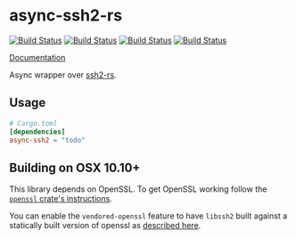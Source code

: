 # async-ssh2-rs


[![Build Status](https://travis-ci.com/spebern/async-ssh2.svg?branch=master)](https://travis-ci.com/spebern/async-ssh2)
[![Build Status](https://github.com/spebern/async-ssh2/workflows/linux/badge.svg)](https://github.com/spebern/async-ssh2/actions?workflow=linux)
[![Build Status](https://github.com/spebern/async-ssh2/workflows/Windows/badge.svg)](https://github.com/spebern/async-ssh2/actions?workflow=Windows)
[![Build Status](https://github.com/spebern/async-ssh2/workflows/macOS/badge.svg)](https://github.com/spebern/async-ssh2/actions?workflow=macOS)

[Documentation](https://docs.rs/async-ssh2)

Async wrapper over [ssh2-rs](https://github.com/alexcrichton/ssh2-rs).

## Usage

```toml
# Cargo.toml
[dependencies]
async-ssh2 = "todo"
```

## Building on OSX 10.10+

This library depends on OpenSSL. To get OpenSSL working follow the
[`openssl` crate's instructions](https://github.com/sfackler/rust-openssl#macos).

You can enable the `vendored-openssl` feature
to have `libssh2` built against a statically built version of openssl as [described
here](https://docs.rs/openssl/0.10.24/openssl/#vendored).
